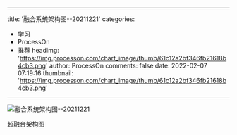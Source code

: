 
---
title: '融合系统架构图--20211221'
categories: 
 - 学习
 - ProcessOn
 - 推荐
headimg: 'https://img.processon.com/chart_image/thumb/61c12a2bf346fb21618b4cb3.png'
author: ProcessOn
comments: false
date: 2022-02-07 07:19:16
thumbnail: 'https://img.processon.com/chart_image/thumb/61c12a2bf346fb21618b4cb3.png'
---

<div>   
<img class="thumb" alt="融合系统架构图--20211221" src="https://img.processon.com/chart_image/thumb/61c12a2bf346fb21618b4cb3.png" referrerpolicy="no-referrer">
<p>超融合架构图</p>  
</div>
            
